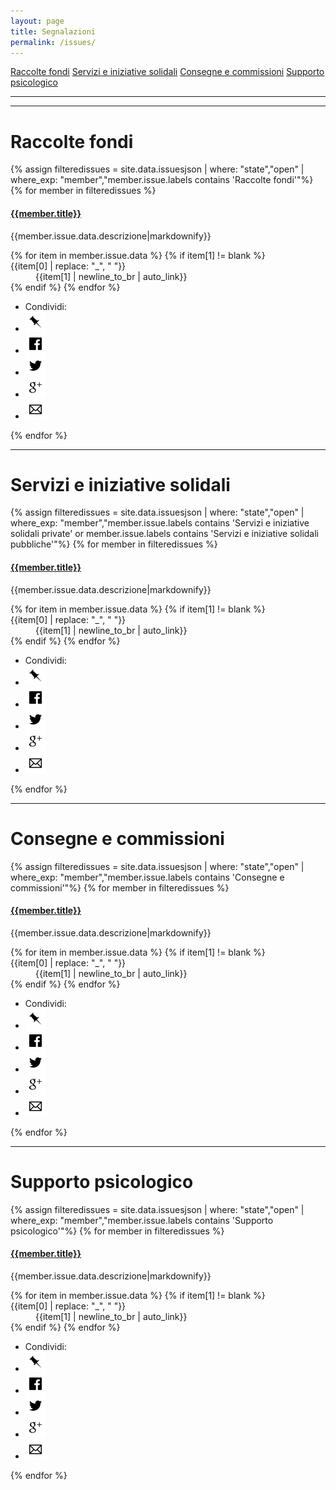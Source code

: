 ```yaml
---
layout: page
title: Segnalazioni
permalink: /issues/
---
```


<div class="text-center">
  <span class="col-xs-12 col-sm-6">
	  <a href="#raccolte-fondi" class="btn btn-warning btn-lg col-xs-12 btn-issues" role="button">Raccolte fondi</a>
	</span>
  <span class="col-xs-12 col-sm-6">
    <a href="#servizi-e-iniziative-solidali" class="btn btn-success btn-lg col-xs-12 btn-issues" role="button">Servizi e iniziative solidali</a>
	</span>
  <span class="col-xs-12 col-sm-6">
    <a href="#consegne-e-commissioni" class="btn btn-success btn-lg col-xs-12 btn-issues" role="button">Consegne e commissioni</a>
	</span>
  <span class="col-xs-12 col-sm-6">
    <a href="#supporto-psicologico" class="btn btn-success btn-lg col-xs-12 btn-issues" role="button">Supporto psicologico</a>
  </span>
</div>

---

<link rel="stylesheet" href="https://unpkg.com/leaflet@1.0.0/dist/leaflet.css" />
<script src="https://unpkg.com/leaflet@1.0.0/dist/leaflet.js"></script>
<link rel="stylesheet" href="https://cdnjs.cloudflare.com/ajax/libs/Leaflet.awesome-markers/2.0.2/leaflet.awesome-markers.css" />
<script src="https://cdnjs.cloudflare.com/ajax/libs/Leaflet.awesome-markers/2.0.2/leaflet.awesome-markers.min.js"></script>
<style>
#map{ height: 400px }
</style>


<link rel="stylesheet" href="{{ site.url }}/css/Control.Geocoder.css" />
<script src="{{ site.url }}/js/Control.Geocoder.js"></script>

---
# Raccolte fondi
<div class="panel-group">
{% assign filteredissues = site.data.issuesjson | where: "state","open" | where_exp: "member","member.issue.labels contains 'Raccolte fondi'"%}
{% for member in filteredissues %}
<div class="panel-body">
<div class="list-group-item">
<a href="{{site.url}}/issues/{{member.number}}"><h4 class="list-group-item-heading">{{member.title}}</h4></a>
<p class="list-group-item-text">{{member.issue.data.descrizione|markdownify}}</p>
<dl class="row">
{% for item in member.issue.data %}
{% if item[1] != blank %}
<dt class="col-sm-3">{{item[0] | replace: "_", " "}}</dt>
<dd class="col-sm-9">{{item[1] | newline_to_br | auto_link}}</dd>
{% endif %}
{% endfor %}
</dl>
</div>
<div class="panel-footer">
<ul class="share-buttons">
<li>Condividi:</li>
<li><a href="https://www.covid19italia.help/issues/{{ member.number | datapage_url: '.' }}" title="Copia link"><img alt="Copia link" src="/img/icone/link.png"></a></li>
<li><a href="https://www.facebook.com/sharer/sharer.php?u=https://www.covid19italia.help/issues/{{ member.number | datapage_url: '.' }}&title={{member.title|truncate:70|uri_escape}} | {{ site.title }}" title="Condividi su Facebook" target="_blank"><img alt="Condividi su Facebook" src="/img/icone/Facebook.png"></a></li>
<li><a href="https://twitter.com/intent/tweet?url=https://www.covid19italia.help/issues/{{ member.number | datapage_url: '.' }}&text={{member.title|truncate:50|uri_escape}}&via=terremotocentro&hashtags=terremotocentroitalia" target="_blank" title="Tweet"><img alt="Tweet" src="/img/icone/Twitter.png"></a></li>
<li><a href="https://plus.google.com/share?url=https://www.covid19italia.help/issues/{{ member.number | datapage_url: '.' }}" target="_blank" title="Condividi su Google+"><img alt="Condividi su Google+" src="/img/icone/Google+.png"></a></li>
<li><a data-proofer-ignore href="mailto:?subject={{member.title|truncate:70|uri_escape}} | {{site.title}}&body={{member.title|truncate:70|uri_escape}}%20Clicca qui:%20https://www.covid19italia.help/issues/{{ member.number | datapage_url: '.' }}" title="Invia email"><img alt="Invia email" src="/img/icone/Email.png"></a></li>
</ul>
</div>
</div>
{% endfor %}
</div>

---
# Servizi e iniziative solidali
<div class="panel-group">
{% assign filteredissues = site.data.issuesjson | where: "state","open" | where_exp: "member","member.issue.labels contains 'Servizi e iniziative solidali private' or member.issue.labels contains 'Servizi e iniziative solidali pubbliche'"%}
{% for member in filteredissues %}
<div class="panel-body">
<div class="list-group-item">
<a href="{{site.url}}/issues/{{member.number}}"><h4 class="list-group-item-heading">{{member.title}}</h4></a>
<p class="list-group-item-text">{{member.issue.data.descrizione|markdownify}}</p>
<dl class="row">
{% for item in member.issue.data %}
{% if item[1] != blank %}
<dt class="col-sm-3">{{item[0] | replace: "_", " "}}</dt>
<dd class="col-sm-9">{{item[1] | newline_to_br | auto_link}}</dd>
{% endif %}
{% endfor %}
</dl>
</div>
<div class="panel-footer">
<ul class="share-buttons">
<li>Condividi:</li>
<li><a href="https://www.covid19italia.help/issues/{{ member.number | datapage_url: '.' }}" title="Copia link"><img alt="Copia link" src="/img/icone/link.png"></a></li>
<li><a href="https://www.facebook.com/sharer/sharer.php?u=https://www.covid19italia.help/issues/{{ member.number | datapage_url: '.' }}&title={{member.title|truncate:70|uri_escape}} | {{ site.title }}" title="Condividi su Facebook" target="_blank"><img alt="Condividi su Facebook" src="/img/icone/Facebook.png"></a></li>
<li><a href="https://twitter.com/intent/tweet?url=https://www.covid19italia.help/issues/{{ member.number | datapage_url: '.' }}&text={{member.title|truncate:50|uri_escape}}&via=terremotocentro&hashtags=terremotocentroitalia" target="_blank" title="Tweet"><img alt="Tweet" src="/img/icone/Twitter.png"></a></li>
<li><a href="https://plus.google.com/share?url=https://www.covid19italia.help/issues/{{ member.number | datapage_url: '.' }}" target="_blank" title="Condividi su Google+"><img alt="Condividi su Google+" src="/img/icone/Google+.png"></a></li>
<li><a data-proofer-ignore href="mailto:?subject={{member.title|truncate:70|uri_escape}} | {{site.title}}&body={{member.title|truncate:70|uri_escape}}%20Clicca qui:%20https://www.covid19italia.help/issues/{{ member.number | datapage_url: '.' }}" title="Invia email"><img alt="Invia email" src="/img/icone/Email.png"></a></li>
</ul>
</div>
</div>
{% endfor %}
</div>

---
# Consegne e commissioni
<div class="panel-group">
{% assign filteredissues = site.data.issuesjson | where: "state","open" | where_exp: "member","member.issue.labels contains 'Consegne e commissioni'"%}
{% for member in filteredissues %}
<div class="panel-body">
<div class="list-group-item">
<a href="{{site.url}}/issues/{{member.number}}"><h4 class="list-group-item-heading">{{member.title}}</h4></a>
<p class="list-group-item-text">{{member.issue.data.descrizione|markdownify}}</p>
<dl class="row">
{% for item in member.issue.data %}
{% if item[1] != blank %}
<dt class="col-sm-3">{{item[0] | replace: "_", " "}}</dt>
<dd class="col-sm-9">{{item[1] | newline_to_br | auto_link}}</dd>
{% endif %}
{% endfor %}
</dl>
</div>
<div class="panel-footer">
<ul class="share-buttons">
<li>Condividi:</li>
<li><a href="https://www.covid19italia.help/issues/{{ member.number | datapage_url: '.' }}" title="Copia link"><img alt="Copia link" src="/img/icone/link.png"></a></li>
<li><a href="https://www.facebook.com/sharer/sharer.php?u=https://www.covid19italia.help/issues/{{ member.number | datapage_url: '.' }}&title={{member.title|truncate:70|uri_escape}} | {{ site.title }}" title="Condividi su Facebook" target="_blank"><img alt="Condividi su Facebook" src="/img/icone/Facebook.png"></a></li>
<li><a href="https://twitter.com/intent/tweet?url=https://www.covid19italia.help/issues/{{ member.number | datapage_url: '.' }}&text={{member.title|truncate:50|uri_escape}}&via=terremotocentro&hashtags=terremotocentroitalia" target="_blank" title="Tweet"><img alt="Tweet" src="/img/icone/Twitter.png"></a></li>
<li><a href="https://plus.google.com/share?url=https://www.covid19italia.help/issues/{{ member.number | datapage_url: '.' }}" target="_blank" title="Condividi su Google+"><img alt="Condividi su Google+" src="/img/icone/Google+.png"></a></li>
<li><a data-proofer-ignore href="mailto:?subject={{member.title|truncate:70|uri_escape}} | {{site.title}}&body={{member.title|truncate:70|uri_escape}}%20Clicca qui:%20https://www.covid19italia.help/issues/{{ member.number | datapage_url: '.' }}" title="Invia email"><img alt="Invia email" src="/img/icone/Email.png"></a></li>
</ul>
</div>
</div>
{% endfor %}
</div>

---
# Supporto psicologico
<div class="panel-group">
{% assign filteredissues = site.data.issuesjson | where: "state","open" | where_exp: "member","member.issue.labels contains 'Supporto psicologico'"%}
{% for member in filteredissues %}
<div class="panel-body">
<div class="list-group-item">
<a href="{{site.url}}/issues/{{member.number}}"><h4 class="list-group-item-heading">{{member.title}}</h4></a>
<p class="list-group-item-text">{{member.issue.data.descrizione|markdownify}}</p>
<dl class="row">
{% for item in member.issue.data %}
{% if item[1] != blank %}
<dt class="col-sm-3">{{item[0] | replace: "_", " "}}</dt>
<dd class="col-sm-9">{{item[1] | newline_to_br | auto_link}}</dd>
{% endif %}
{% endfor %}
</dl>
</div>
<div class="panel-footer">
<ul class="share-buttons">
<li>Condividi:</li>
<li><a href="https://www.covid19italia.help/issues/{{ member.number | datapage_url: '.' }}" title="Copia link"><img alt="Copia link" src="/img/icone/link.png"></a></li>
<li><a href="https://www.facebook.com/sharer/sharer.php?u=https://www.covid19italia.help/issues/{{ member.number | datapage_url: '.' }}&title={{member.title|truncate:70|uri_escape}} | {{ site.title }}" title="Condividi su Facebook" target="_blank"><img alt="Condividi su Facebook" src="/img/icone/Facebook.png"></a></li>
<li><a href="https://twitter.com/intent/tweet?url=https://www.covid19italia.help/issues/{{ member.number | datapage_url: '.' }}&text={{member.title|truncate:50|uri_escape}}&via=terremotocentro&hashtags=terremotocentroitalia" target="_blank" title="Tweet"><img alt="Tweet" src="/img/icone/Twitter.png"></a></li>
<li><a href="https://plus.google.com/share?url=https://www.covid19italia.help/issues/{{ member.number | datapage_url: '.' }}" target="_blank" title="Condividi su Google+"><img alt="Condividi su Google+" src="/img/icone/Google+.png"></a></li>
<li><a data-proofer-ignore href="mailto:?subject={{member.title|truncate:70|uri_escape}} | {{site.title}}&body={{member.title|truncate:70|uri_escape}}%20Clicca qui:%20https://www.covid19italia.help/issues/{{ member.number | datapage_url: '.' }}" title="Invia email"><img alt="Invia email" src="/img/icone/Email.png"></a></li>
</ul>
</div>
</div>
{% endfor %}
</div>
